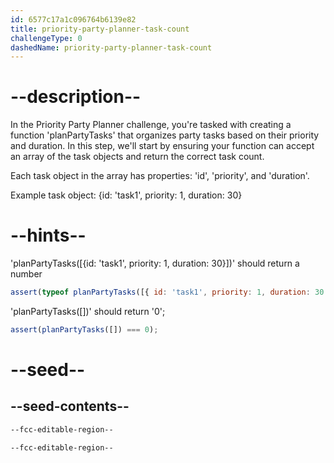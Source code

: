 ```yaml
---
id: 6577c17a1c096764b6139e82
title: priority-party-planner-task-count
challengeType: 0
dashedName: priority-party-planner-task-count
---
```


# --description--

In the Priority Party Planner challenge, you're tasked with creating a function 'planPartyTasks' that organizes party tasks based on their priority and duration. In this step, we'll start by ensuring your function can accept an array of the task objects and return the correct task count.

Each task object in the array has properties: 'id', 'priority', and 'duration'.

Example task object:
{id: 'task1', priority: 1, duration: 30}

# --hints--

'planPartyTasks([{id: 'task1', priority: 1, duration: 30}])' should return a number


```js
assert(typeof planPartyTasks([{ id: 'task1', priority: 1, duration: 30 }]) === 'number');
```

'planPartyTasks([])' should return '0';


```js
assert(planPartyTasks([]) === 0);
```

# --seed--

## --seed-contents--

```html
--fcc-editable-region--

--fcc-editable-region--
```
